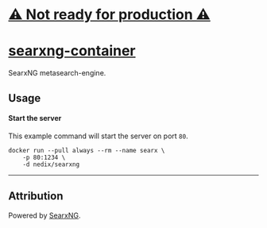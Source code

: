 # [⚠️ Not ready for production ⚠️](https://github.com/nedix/searxng-uwsgi-docker/issues/30)

# [searxng-container](https://github.com/nedix/searxng-container)

SearxNG metasearch-engine.

## Usage

#### Start the server

This example command will start the server on port `80`.

```shell
docker run --pull always --rm --name searx \
    -p 80:1234 \
    -d nedix/searxng
```

<hr>

## Attribution

Powered by [SearxNG].

[SearxNG]: https://github.com/searxng/searxng
